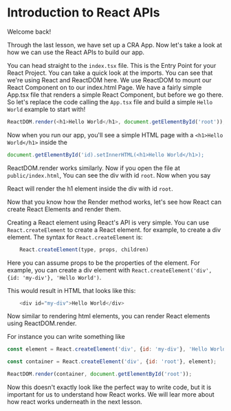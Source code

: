 # Introduction to React APIs

Welcome back!

Through the last lesson, we have set up a CRA App. Now let's take a look at how we can use the React APIs to build our app.

You can head straight to the `index.tsx` file. This is the Entry Point for your React Project. You can take a quick look at the imports. You can see that we're using React and ReactDOM here. We use ReactDOM to mount our React Component on to our index.html Page. We have a fairly simple App.tsx file that renders a simple React Component, but before we go there. So let's replace the code calling the `App.tsx` file and build a simple `Hello World` example to start with!

```js
ReactDOM.render(<h1>Hello World</h1>, document.getElementById('root'));
```  

Now when you run our app, you'll see a simple HTML page with a `<h1>Hello World</h1>` inside the <div id="root">

```js
document.getElementById('id).setInnerHTML(<h1>Hello World</h1>);
```

ReactDOM.render works similarly. Now if you open the file at `public/index.html`, You can see the div with id `root`. Now when you say 


React will render the h1 element inside the div with id `root`.

Now that you know how the Render method works, let's see how React can create React Elements and render them.

Creating a React element using React's API is very simple. You can use `React.createElement` to create a React element. for example, to create a div element. The syntax for `React.createElement` is:

```js
    React.createElement(type, props, children)
```

Here you can assume props to be the properties of the element. For example, you can create a div element with `React.createElement('div', {id: 'my-div'}, 'Hello World')`.

This would result in HTML that looks like this:

```js
    <div id="my-div">Hello World</div>
```

Now similar to rendering html elements, you can render React elements using ReactDOM.render.

For instance you can write something like

```js
const element = React.createElement('div', {id: 'my-div'}, 'Hello World');

const container = React.createElement('div', {id: 'root'}, element);

ReactDOM.render(container, document.getElementById('root'));
```

Now this doesn't exactly look like the perfect way to write code, but it is important for us to understand how React works. We will lear more about how react works underneath in the next lesson.
